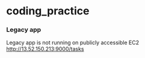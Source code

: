 # coding_practice

### Legacy app
Legacy app is not running on publicly accessible EC2
http://13.52.150.213:9000/tasks

